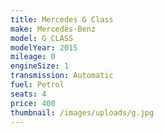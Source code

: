 ```yaml
---
title: Mercedes G Class
make: Mercedes-Benz
model: G CLASS
modelYear: 2015
mileage: 0
engineSize: 1
transmission: Automatic
fuel: Petrol
seats: 4
price: 400
thumbnail: /images/uploads/g.jpg
---
```

